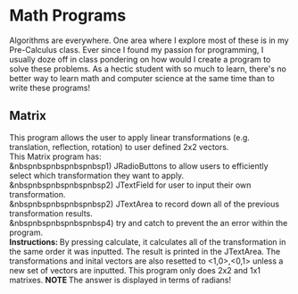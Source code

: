 # Math Programs
Algorithms are everywhere. One area where I explore most of these is in my Pre-Calculus class. Ever since I found my passion for programming, I usually doze off in class pondering on how would I create a program to solve these problems. As a hectic student with so much to learn, there's no better way to learn math and computer science at the same time than to write these programs!
## Matrix
This program allows the user to apply linear transformations (e.g. translation, reflection, rotation) to user defined 2x2 vectors. </br>
This Matrix program has: </br>
&nbspnbspnbspnbspnbsp1) JRadioButtons to allow users to efficiently select which transformation they want to apply.</br>
&nbspnbspnbspnbspnbsp2) JTextField for user to input their own transformation. </br>
&nbspnbspnbspnbspnbsp2) JTextArea to record down all of the previous transformation results. </br>
&nbspnbspnbspnbspnbsp4) try and catch to prevent the an error within the program. </br>
<strong>Instructions: </strong>By pressing calculate, it calculates all of the transformation in the same order it was inputted. The result is printed in the JTextArea. The transformations and inital vectors are also resetted to <1,0>,<0,1> unless a new set of vectors are inputted. This program only does 2x2 and 1x1 matrixes. <strong>NOTE </strong>The answer is displayed in terms of radians!</br>
